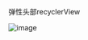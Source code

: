弹性头部recyclerView

![image](https://github.com/NGDSWYT812/springRecyclerView/blob/master/SpringRecyclerView/gif/show.gif?raw=true)
